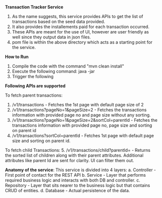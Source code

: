 **Transaction Tracker Service**
1. As the name suggests, this service provides APIs to get the list of transactions based on the seed data provided.
2. It also provides the installements paid for each transaction occurred.
3. These APIs are meant for the use of UI, however are user friendly as well since they output data in json files.
4. pom file is within the above directory which acts as a starting point for the service.


**How to Run**

1. Compile the code with the command "mvn clean install" 
2. Execute the following command: java -jar <jar file> <parent json> <child json>
3. Trigger the following


**Following APIs are supported**

To fetch parent transactions:
1. /v1/transactions - Fetches the 1st page with default page size of 2
2. /v1/transactions?pageNo=1&pageSize=2 - Fetches the transactions information with provided page no and page size without any sorting.
3. /v1/transactions?pageNo=1&pageSize=2&sortCol=parentId - Fetches the transactions information with provided page no, page size and sorting on parent id
4. /v1/transactions?sortCol=parentId - Fetches 1st page with default page size and sorting on parent id.

To fetch child Transactions:
5. /v1/transactions/child?parentId= - Returns the sorted list of children along with their parent attributes. Additional attributes like parent Id are sent for clarity. UI can filter them out.

**Anatomy of the service**:
This service is divided into 4 layers:
    a. Controller - First point of contact for the REST API
    b. Service - Layer that performs required business logic and interacts with both DB and controller.
    c. Repository - Layer that sits nearer to the business logic but that contains CRUD of entities.
    d. Database - Actual persistence of the data.
